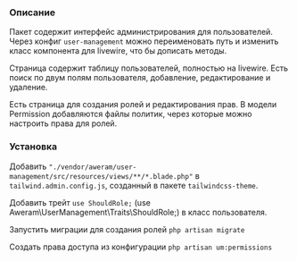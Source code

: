 ### Описание

Пакет содержит интерфейс администрирования для пользователей. Через конфиг `user-management` можно переименовать путь и изменить класс компонента для livewire, что бы дописать методы.

Страница содержит таблицу пользователей, полностью на livewire. Есть поиск по двум полям пользователя, добавление, редактирование и удаление.

Есть страница для создания ролей и редактирования прав. В модели Permission добавляются файлы политик, через которые можно настроить права для ролей. 

### Установка

Добавить `"./vendor/aweram/user-management/src/resources/views/**/*.blade.php"` в `tailwind.admin.config.js`, созданный в пакете `tailwindcss-theme`.

Добавить трейт `use ShouldRole;` (use Aweram\UserManagement\Traits\ShouldRole;) в класс пользователя.

Запустить миграции для создания ролей `php artisan migrate`

Создать права доступа из конфигурации `php artisan um:permissions`
